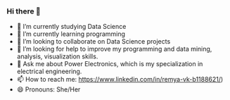 ### Hi there 👋
- 🔭 I’m currently studying Data Science
- 🌱 I’m currently learning programming
- 👯 I’m looking to collaborate on Data Science projects
- 🤔 I’m looking for help to improve my programming and data mining, analysis, visualization skills.
- 💬 Ask me about Power Electronics, which is my specialization in electrical engineering. 
- 📫 How to reach me: https://www.linkedin.com/in/remya-vk-b1188621/)
- 😄 Pronouns: She/Her
  


<!--
**RemyaVKarthikeyan/RemyaVKarthikeyan** is a ✨ _special_ ✨ repository because its `README.md` (this file) appears on your GitHub profile.

Here are some ideas to get you started:

- 🔭 I’m currently working on ...
- 🌱 I’m currently learning ...
- 👯 I’m looking to collaborate on ...
- 🤔 I’m looking for help with ...
- 💬 Ask me about ...
- 📫 How to reach me: ...
- 😄 Pronouns: ...
- ⚡ Fun fact: ...
-->
